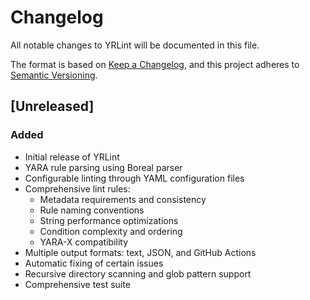 # Changelog

All notable changes to YRLint will be documented in this file.

The format is based on [Keep a Changelog](https://keepachangelog.com/en/1.0.0/),
and this project adheres to [Semantic Versioning](https://semver.org/spec/v2.0.0.html).

## [Unreleased]

### Added
- Initial release of YRLint
- YARA rule parsing using Boreal parser
- Configurable linting through YAML configuration files
- Comprehensive lint rules:
  - Metadata requirements and consistency
  - Rule naming conventions
  - String performance optimizations
  - Condition complexity and ordering
  - YARA-X compatibility
- Multiple output formats: text, JSON, and GitHub Actions
- Automatic fixing of certain issues
- Recursive directory scanning and glob pattern support
- Comprehensive test suite
